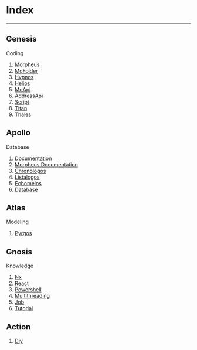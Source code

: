 # Index

---

## Genesis

Coding

1. [Morpheus](content/Morpheus/index.md)
2. [MdFolder](content/MdFolder/index.md)
3. [Hypnos](content/Hypnos/index.md)
4. [Helios](content/Helios/index.md)
5. [MdApi](content/MdApi/index.md)
6. [AddressApi](content/AddressApi/index.md)
7. [Script](content/Script/index.md)
8. [Titan](content/Titan/index.md)
9. [Thales](content/Thales/index.md)

## Apollo

Database

1. [Documentation](content/Documentation/index.md)
2. [Morpheus Documentation](content/Morpheus_Documentation/index.md)
3. [Chronologos](content/Chronologos/index.md)
4. [Listalogos](content/Listalogos/index.md)
5. [Echomelos](content/Echomelos/index.md)
6. [Database](content/Database/index.md)

## Atlas

Modeling

1. [Pyrgos](content/Pyrgos/index.md)

## Gnosis

Knowledge

1. [Nx](content/Nx/index.md)
2. [React](content/React/index.md)
3. [Powershell](content/Powershell/index.md)
4. [Multithreading](content/Multithreading/index.md)
5. [Job](content/Job/index.md)
6. [Tutorial](content/Tutorial/index.md)

## Action

1. [Diy](content/Diy/index.md)
